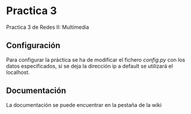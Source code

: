 # Practica 3

Practica 3 de Redes II: Multimedia

## Configuración

Para configurar la práctica se ha de modificar el fichero _config.py_ con los datos especificados, si se deja la dirección ip a default se utilizará el localhost.

## Documentación

La documentación se puede encuentrar en la pestaña de la wiki

